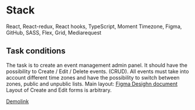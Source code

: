 # Stack

  React, React-redux, React hooks, TypeScript,
  Moment Timezone, Figma, GitHub,
  SASS, Flex, Grid, Mediarequest

## Task conditions

The task is to create an event management admin panel. It should have the possibility to  Create / Edit / Delete events. (CRUD). All events must take into account different time zones and have the possibility to switch between zones, public and unpublic lists.
Main layout: [Figma Desighn document](https://www.figma.com/file/OZM6PVY9k2U1AYoozpbHyi/Frontend-Code-Challenge?node-id=0%3A1)
Layout of Create and Edit forms is arbitrary.

[Demolink](https://serhii-naumenko.github.io/react_event_manager)
